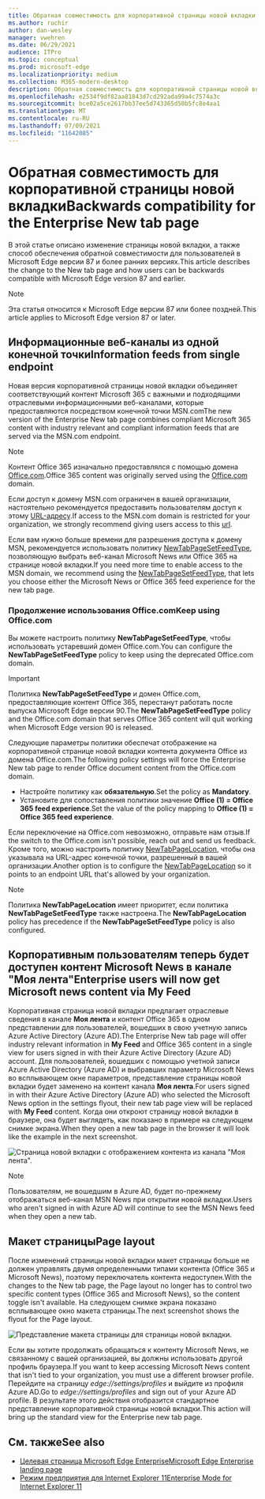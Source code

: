 ```yaml
---
title: Обратная совместимость для корпоративной страницы новой вкладки
ms.author: ruchir
author: dan-wesley
manager: vwehren
ms.date: 06/29/2021
audience: ITPro
ms.topic: conceptual
ms.prod: microsoft-edge
ms.localizationpriority: medium
ms.collection: M365-modern-desktop
description: Обратная совместимость для корпоративной страницы новой вкладки
ms.openlocfilehash: e2534f9df82aa81843d7cd292ada99a4c7574a3c
ms.sourcegitcommit: bce02a5ce2617bb37ee5d743365d50b5fc8e4aa1
ms.translationtype: MT
ms.contentlocale: ru-RU
ms.lasthandoff: 07/09/2021
ms.locfileid: "11642085"
---
```

# <a name="backwards-compatibility-for-the-enterprise-new-tab-page"></a><span data-ttu-id="09a3d-103">Обратная совместимость для корпоративной страницы новой вкладки</span><span class="sxs-lookup"><span data-stu-id="09a3d-103">Backwards compatibility for the Enterprise New tab page</span></span>

<span data-ttu-id="09a3d-104">В этой статье описано изменение страницы новой вкладки, а также способ обеспечения обратной совместимости для пользователей в Microsoft Edge версии 87 и более ранних версиях.</span><span class="sxs-lookup"><span data-stu-id="09a3d-104">This article describes the change to the New tab page and how users can be backwards compatible with Microsoft Edge version 87 and earlier.</span></span>

> [!NOTE]
> <span data-ttu-id="09a3d-105">Эта статья относится к Microsoft Edge версии 87 или более поздней.</span><span class="sxs-lookup"><span data-stu-id="09a3d-105">This article applies to Microsoft Edge version 87 or later.</span></span>

## <a name="information-feeds-from-single-endpoint"></a><span data-ttu-id="09a3d-106">Информационные веб-каналы из одной конечной точки</span><span class="sxs-lookup"><span data-stu-id="09a3d-106">Information feeds from single endpoint</span></span>

<span data-ttu-id="09a3d-107">Новая версия корпоративной страницы новой вкладки объединяет соответствующий контент Microsoft 365 с важными и подходящими отраслевыми информационными веб-каналами, которые предоставляются посредством конечной точки MSN.com</span><span class="sxs-lookup"><span data-stu-id="09a3d-107">The new version of the Enterprise New tab page combines compliant Microsoft 365 content with industry relevant and compliant information feeds that are served via the MSN.com endpoint.</span></span>

> [!NOTE]
> <span data-ttu-id="09a3d-108">Контент Office 365 изначально предоставлялся с помощью домена [Office.com](https://www.office.com).</span><span class="sxs-lookup"><span data-stu-id="09a3d-108">Office 365 content was originally served using the [Office.com](https://www.office.com) domain.</span></span>

<span data-ttu-id="09a3d-109">Если доступ к домену MSN.com ограничен в вашей организации, настоятельно рекомендуется предоставить пользователям доступ к этому [URL-адресу](https://ntp.msn.com).</span><span class="sxs-lookup"><span data-stu-id="09a3d-109">If access to the MSN.com domain is restricted for your organization, we strongly recommend giving users access to this [url](https://ntp.msn.com).</span></span>

<span data-ttu-id="09a3d-110">Если вам нужно больше времени для разрешения доступа к домену MSN, рекомендуется использовать политику [NewTabPageSetFeedType](./microsoft-edge-policies.md#newtabpagesetfeedtype), позволяющую выбрать веб-канал Microsoft News или Office 365 на странице новой вкладки.</span><span class="sxs-lookup"><span data-stu-id="09a3d-110">If you need more time to enable access to the MSN domain, we recommend using the [NewTabPageSetFeedType](./microsoft-edge-policies.md#newtabpagesetfeedtype), that lets you choose either the Microsoft News or Office 365 feed experience for the new tab page.</span></span>

### <a name="keep-using-officecom"></a><span data-ttu-id="09a3d-111">Продолжение использования Office.com</span><span class="sxs-lookup"><span data-stu-id="09a3d-111">Keep using Office.com</span></span>

 <span data-ttu-id="09a3d-112">Вы можете настроить политику **NewTabPageSetFeedType**, чтобы использовать устаревший домен Office.com.</span><span class="sxs-lookup"><span data-stu-id="09a3d-112">You can configure the **NewTabPageSetFeedType** policy to keep using the deprecated Office.com domain.</span></span>

> [!IMPORTANT]
> <span data-ttu-id="09a3d-113">Политика **NewTabPageSetFeedType** и домен Office.com, предоставляющие контент Office 365, перестанут работать после выпуска Microsoft Edge версии 90.</span><span class="sxs-lookup"><span data-stu-id="09a3d-113">The **NewTabPageSetFeedType** policy and the Office.com domain that serves Office 365 content will quit working when Microsoft Edge version 90 is released.</span></span>

<span data-ttu-id="09a3d-114">Следующие параметры политики обеспечат отображение на корпоративной странице новой вкладки контента документа Office из домена Office.com.</span><span class="sxs-lookup"><span data-stu-id="09a3d-114">The following policy settings will force the Enterprise New tab page to render Office document content from the Office.com domain.</span></span>

- <span data-ttu-id="09a3d-115">Настройте политику как **обязательную**.</span><span class="sxs-lookup"><span data-stu-id="09a3d-115">Set the policy as **Mandatory**.</span></span>
- <span data-ttu-id="09a3d-116">Установите для сопоставления политики значение **Office (1) = Office 365 feed experience**.</span><span class="sxs-lookup"><span data-stu-id="09a3d-116">Set the value of the policy mapping to **Office (1) = Office 365 feed experience**.</span></span>

<span data-ttu-id="09a3d-117">Если переключение на Office.com невозможно, отправьте нам отзыв.</span><span class="sxs-lookup"><span data-stu-id="09a3d-117">If the switch to the Office.com isn't possible, reach out and send us feedback.</span></span> <span data-ttu-id="09a3d-118">Кроме того, можно настроить политику [NewTabPageLocation](./microsoft-edge-policies.md#newtabpagelocation), чтобы она указывала на URL-адрес конечной точки, разрешенный в вашей организации.</span><span class="sxs-lookup"><span data-stu-id="09a3d-118">Another option is to configure the [NewTabPageLocation](./microsoft-edge-policies.md#newtabpagelocation) so it points to an endpoint URL that's allowed by your organization.</span></span>

> [!NOTE]
> <span data-ttu-id="09a3d-119">Политика **NewTabPageLocation** имеет приоритет, если политика **NewTabPageSetFeedType** также настроена.</span><span class="sxs-lookup"><span data-stu-id="09a3d-119">The **NewTabPageLocation** policy has precedence if the **NewTabPageSetFeedType** policy is also configured.</span></span>

## <a name="enterprise-users-will-now-get-microsoft-news-content-via-my-feed"></a><span data-ttu-id="09a3d-120">Корпоративным пользователям теперь будет доступен контент Microsoft News в канале "Моя лента"</span><span class="sxs-lookup"><span data-stu-id="09a3d-120">Enterprise users will now get Microsoft news content via My Feed</span></span>

<span data-ttu-id="09a3d-121">Корпоративная страница новой вкладки предлагает отраслевые сведения в канале **Моя лента** и контент Office 365 в одном представлении для пользователей, вошедших в свою учетную запись Azure Active Directory (Azure AD).</span><span class="sxs-lookup"><span data-stu-id="09a3d-121">The Enterprise New tab page will offer industry relevant information in **My Feed** and Office 365 content in a single view for users signed in with their Azure Active Directory (Azure AD) account.</span></span> <span data-ttu-id="09a3d-122">Для пользователей, вошедших с помощью учетной записи Azure Active Directory (Azure AD) и выбравших параметр Microsoft News во всплывающем окне параметров, представление страницы новой вкладки будет заменено на контент канала **Моя лента**.</span><span class="sxs-lookup"><span data-stu-id="09a3d-122">For users signed in with their Azure Active Directory (Azure AD) who selected the Microsoft News option in the settings flyout, their new tab page view will be replaced with **My Feed** content.</span></span> <span data-ttu-id="09a3d-123">Когда они откроют страницу новой вкладки в браузере, она будет выглядеть, как показано в примере на следующем снимке экрана.</span><span class="sxs-lookup"><span data-stu-id="09a3d-123">When they open a new tab page in the browser it will look like the example in the next screenshot.</span></span>

![Страница новой вкладки с отображением контента из канала "Моя лента".](media/microsoft-edge-ntp-backward-compatibility/microsoft-edge-ntp-myfeed-view.png)

> [!NOTE]
> <span data-ttu-id="09a3d-125">Пользователям, не вошедшим в Azure AD, будет по-прежнему отображаться веб-канал MSN News при открытии новой вкладки.</span><span class="sxs-lookup"><span data-stu-id="09a3d-125">Users who aren't signed in with Azure AD will continue to see the MSN News feed when they open a new tab.</span></span>

## <a name="page-layout"></a><span data-ttu-id="09a3d-126">Макет страницы</span><span class="sxs-lookup"><span data-stu-id="09a3d-126">Page layout</span></span>

<span data-ttu-id="09a3d-127">После изменений страницы новой вкладки макет страницы больше не должен управлять двумя определенными типами контента (Office 365 и Microsoft News), поэтому переключатель контента недоступен.</span><span class="sxs-lookup"><span data-stu-id="09a3d-127">With the changes to the New tab page, the Page layout no longer has to control two specific content types (Office 365 and Microsoft News), so the content toggle isn't available.</span></span> <span data-ttu-id="09a3d-128">На следующем снимке экрана показано всплывающее окно макета страницы.</span><span class="sxs-lookup"><span data-stu-id="09a3d-128">The next screenshot shows the flyout for the Page layout.</span></span>

![Представление макета страницы для страницы новой вкладки.](media/microsoft-edge-ntp-backward-compatibility/microsoft-edge-ntp-page-layout.png)

<span data-ttu-id="09a3d-130">Если вы хотите продолжать обращаться к контенту Microsoft News, не связанному с вашей организацией, вы должны использовать другой профиль браузера.</span><span class="sxs-lookup"><span data-stu-id="09a3d-130">If you want to keep accessing Microsoft News content that isn't tied to your organization, you must use a different browser profile.</span></span> <span data-ttu-id="09a3d-131">Перейдите на страницу *edge://settings/profiles* и выйдите из профиля Azure AD.</span><span class="sxs-lookup"><span data-stu-id="09a3d-131">Go to  *edge://settings/profiles* and sign out of your Azure AD profile.</span></span> <span data-ttu-id="09a3d-132">В результате этого действия отобразится стандартное представление корпоративной страницы новой вкладки.</span><span class="sxs-lookup"><span data-stu-id="09a3d-132">This action will bring up the  standard view for the Enterprise new tab page.</span></span> 

## <a name="see-also"></a><span data-ttu-id="09a3d-133">См. также</span><span class="sxs-lookup"><span data-stu-id="09a3d-133">See also</span></span>

- [<span data-ttu-id="09a3d-134">Целевая страница Microsoft Edge Enterprise</span><span class="sxs-lookup"><span data-stu-id="09a3d-134">Microsoft Edge Enterprise landing page</span></span>](https://aka.ms/EdgeEnterprise)
- [<span data-ttu-id="09a3d-135">Режим предприятия для Internet Explorer 11</span><span class="sxs-lookup"><span data-stu-id="09a3d-135">Enterprise Mode for Internet Explorer 11</span></span>](/internet-explorer/ie11-deploy-guide/enterprise-mode-overview-for-ie11)